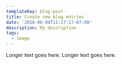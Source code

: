 ```yaml
---
templateKey: blog-post
title: Create new blog entries
date: '2018-06-04T11:17:17-07:00'
description: My description
tags:
  - image
---
```

Longer text goes here. Longer text goes here.
